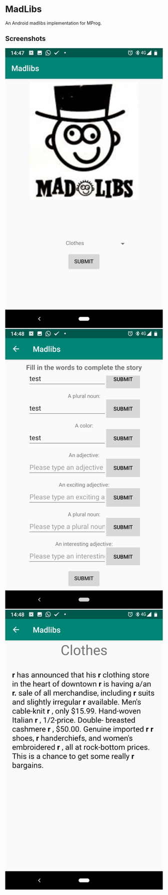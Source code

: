 MadLibs
========

An Android madlibs implementation for MProg.


Screenshots
-----------

![](MainActivity.png)
![](StoryActivity-Input.png)
![](StoryActivity-Output.png)
